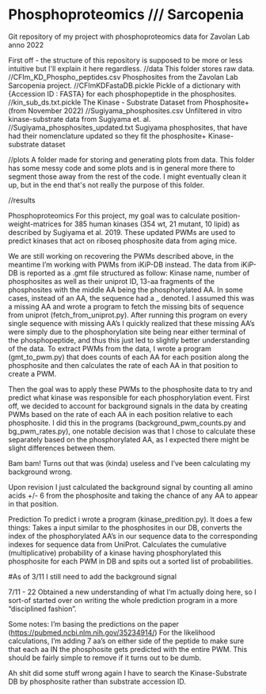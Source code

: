 # Phosphoproteomics /// Sarcopenia
 Git repository of my project with phosphoproteomics data for Zavolan Lab anno 2022

First off - the structure of this repository is supposed to be more or less intuitive but I'll explain it here regardless.
//data 
    This folder stores raw data. 
    //CFIm_KD_Phospho_peptides.csv 
        Phosphosites from the Zavolan Lab Sarcopenia project.
    //CFImKDFastaDB.pickle
        Pickle of a dictionary with {Accession ID : FASTA} for each phosphopeptide in the phosphosites.
    //kin_sub_ds.txt.pickle
        The Kinase - Substrate Dataset from Phosphosite+ (from November 2022)
    //Sugiyama_phosphosites.csv 
        Unfiltered in vitro kinase-substrate data from Sugiyama et. al. 
    //Sugiyama_phosphosites_updated.txt
        Sugiyama phosphosites, that have had their nomenclature updated so they fit the phosphosite+ Kinase-substrate dataset

//plots
    A folder made for storing and generating plots from data. This folder has some messy code and some plots and is in general more there to segment those away from the rest of the code. I might eventually clean it up, but in the end that's not really the purpose of this folder.

//results
    





Phosphoproteomics
For this project, my goal was to calculate position-weight-matrices for 385 human kinases (354 wt, 21 mutant, 10 lipid) as described by Sugiyama et al. 2019. These updated PWMs are used to predict kinases that act on riboseq phosphosite data from aging mice.

We are still working on recovering the PWMs described above, in the meantime I’m working with PWMs from iKiP-DB instead. The data from iKiP-DB is reported as a .gmt file structured as follow: Kinase name, number of phosphosites as well as their uniprot ID, 13-aa fragments of the phosphosites with the middle AA being the phosphorylated AA.
In some cases, instead of an AA, the sequence had a _ denoted. I assumed this was a missing AA and wrote a program to fetch the missing bits of sequence from uniprot (fetch_from_uniprot.py). After running this program on every single sequence with missing AA’s I quickly realized that these missing AA’s were simply due to the phosphorylation site being near either terminal of the phosphopeptide, and thus this just led to slightly better understanding of the data.
To extract PWMs from the data, I wrote a program (gmt_to_pwm.py) that does counts of each AA for each position along the phosphosite and then calculates the rate of each AA in that position to create a PWM.

Then the goal was to apply these PWMs to the phosphosite data to try and predict what kinase was responsible for each phosphorylation event. First off, we decided to account for background signals in the data by creating PWMs based on the rate of each AA in each position relative to each phosphosite. I did this in the programs (background_pwm_counts.py and bg_pwm_rates.py), one notable decision was that I chose to calculate these separately based on the phosphorylated AA, as I expected there might be slight differences between them. 

Bam bam! Turns out that was (kinda) useless and I’ve been calculating my background wrong. 

Upon revision I just calculated the background signal by counting all amino acids +/- 6 from the phosphosite and taking the chance of any AA to appear in that position.

Prediction To predict i wrote a program (kinase_predition.py). It does a few things:
Takes a input similar to the phosphosites in our DB, converts the index of the phosphorylated AA’s in our sequence data to the corresponding indexes for sequence data from UniProt. 
Calculates the cumulative (multiplicative) probability of a kinase having phosphorylated this phosphosite for each PWM in DB and spits out a sorted list of probabilities.

#As of 3/11 I still need to add the background signal

7/11 - 22
Obtained a new understanding of what I’m actually doing here, so I sort-of started over on writing the whole prediction program in a more “disciplined fashion”.

Some notes: I’m basing the predictions on the paper (https://pubmed.ncbi.nlm.nih.gov/35234914/)
For the likelihood calculations, I’m adding 7 aa’s on either side of the peptide to make sure that each aa IN the phosphosite gets predicted with the entire PWM. This should be fairly simple to remove if it turns out to be dumb.  

Ah shit did some stuff wrong again
I have to search the Kinase-Substrate DB by phosphosite rather than substrate accession ID.
